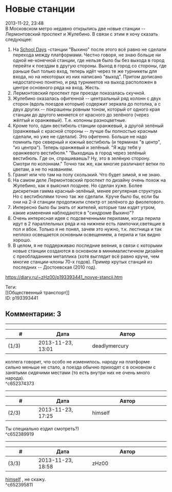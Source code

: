 Новые станции
=============

  
2013-11-22, 23:48  
 В Московском метро недавно открылись две новые станции -- Лермонтовский проспект и Жулебино. В связи с этим я хочу сказать следующее:   
   
 1. На  [School Days](pics/b46c8dbcd6f2.jpg)  -станции "Выхино" после этого всё равно не сделали перехода между платформами. Честно говоря, не знаю больше ни одной не-конечной станции, где нельзя было бы без выхода в город перейти к поездам в другую стороны. Выход в город со стороны, где раньше был только вход, теперь идёт через те же турникеты для входа, но на некоторых из них написано "выход". Притом дописано недостаточно понятно, и ряд турникетов на выход расположен в центре основного ряда на вход. Жесть.   
 2. Лермонтовский проспект при проезде показалась скучной.   
 3. Жулебино оказалась офигенной -- центральный ряд колонн с двух сторон (вдоль поездов которые) содержит зеркала до потолка, а с двух других -- покрашены ровным тоном, который от одного края станции до другого меняется от красного до зелёного (через жёлтый и оранжевый). Т.е. колонны разноцветные.   
 4. Кроме того, один вестибюль станции оранжевый, а другой зелёный (оранжевый с красной стороны -- лучше бы полностью красным сделали, но уже не сделали). Это офигенно. Больше не надо помнить про северный и южный вестибюль (и терминах "в центр", "из центра"). Теперь оранжевый и зелёный. "Я жду тебя у оранжевого вестибюля." "Выходишь в город через зелёный вестибюль. Где он, спрашиваешь? Ну, это в зелёную сторону. Смотри по колоннам." Точно так же, как многие различают ветки по цветам, а не по названиям.   
 5. Гранит или что там на полу скользкий. Что будет зимой, я не знаю.   
 6. На самом деле Лермонтовский проспект по дизайну очень похож на Жулебино, как я выяснил позднее. Но сделан хуже. Более дискретная гамма красный-зелёный, менее регулярная структура. Но с вестибюлями точно так же сделали. Круче было бы, если бы они на 2-й станции продолжили спектр от зелёного до фиолетового.   
 7. Интересно было бы знать от жителей, которые там ездят утром, какие изменения наблюдаются в "синдроме Выхино"?   
 8. Очень интересная идея с подсвеченными перилами, когда перила идут в 2 параллельных ряда и на нижнем есть лампочки,светящие в пол и вбок. Только я не понял, зачем это нужно, т.к. лестница и так неплохо освещается основным освещением, а перила и так видно хорошо.   
 9. В целом, я не поддерживаю последние веяния, в связи с которыми новые станции создаются в основном в минималистичном дизайне с преобладанием металлика (хотя выглядит всё равно круче, чем многие станции-клоны 70-х годов). Пример крутых станций из последних -- Достоевская (2010 год).   
  
<https://diary.ru/~zHz00/p193393441_novye-stancii.htm>  
  
Теги:  
[[Общественный транспорт]]  
ID: p193393441  


Комментарии: 3
--------------

  


---



|         #         |              Дата              |                     Автор                     |           ID           |
| --- | --- | --- | --- |
| (1/3) | 2013-11-23, 13:01 | deadlymercury | c652374373 |

  
 коллега говорит, что особо не изменилось. народу на платформе сильно меньше не стало, а поезда обычно приходят с в основном с занятыми сидячими местами (то есть внутри них не очень много народа).   
 ^c652374373

---



|         #         |              Дата              |                     Автор                     |           ID           |
| --- | --- | --- | --- |
| (2/3) | 2013-11-23, 17:25 | himself | c652389919 |

  
 Ты специально ездил смотреть?)   
 ^c652389919

---



|         #         |              Дата              |                     Автор                     |           ID           |
| --- | --- | --- | --- |
| (3/3) | 2013-11-23, 18:58 | zHz00 | c652395811 |

  
  [himself](http://himself.diary.ru "void")  , не скажу.   
 ^c652395811